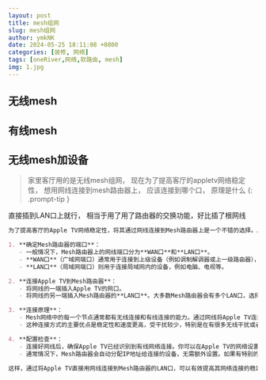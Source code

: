 ```yaml
---
layout: post
title: mesh组网
slug: mesh组网
author: ymkNK
date: 2024-05-25 18:11:08 +0800
categories: [装修, 网络]
tags: [oneRiver,网络,软路由, mesh]
img: 1.jpg
---
```



## 无线mesh



## 有线mesh






## 无线mesh加设备

> 家里客厅用的是无线mesh组网， 现在为了提高客厅的appletv网络稳定性， 想用网线连接到mesh路由器上， 应该连接到哪个口， 原理是什么
{: .prompt-tip }

直接插到LAN口上就行， 相当于用了用了路由器的交换功能，好比插了根网线


```markdown
为了提高客厅的Apple TV网络稳定性，将其通过网线连接到Mesh路由器上是一个不错的选择。具体的连接步骤和原理如下：

1. **确定Mesh路由器的端口**：
   - 一般情况下，Mesh路由器上的网线端口分为**WAN口**和**LAN口**。
   - **WAN口**（广域网端口）通常用于连接到上级设备（例如调制解调器或上一级路由器），以获取互联网连接。
   - **LAN口**（局域网端口）则用于连接局域网内的设备，例如电脑、电视等。

2. **连接Apple TV到Mesh路由器**：
   - 将网线的一端插入Apple TV的网口。
   - 将网线的另一端插入Mesh路由器的**LAN口**。大多数Mesh路由器会有多个LAN口，选择其中任何一个都可以。

3. **连接原理**：
   - Mesh网络中的每一个节点通常都有无线连接和有线连接的能力。通过网线将Apple TV连接到Mesh节点的LAN口，会使Apple TV能够直接通过有线方式获取网络信号。
   - 这种连接方式的主要优点是稳定性和速度更高，受干扰较少，特别是在有很多无线干扰或者信号较弱的情况下，有线连接能够提供更好的性能。

4. **配置检查**：
   - 连接好网线后，确保Apple TV已经识别到有线网络连接。你可以在Apple TV的网络设置中查看连接状态。
   - 通常情况下，Mesh路由器会自动分配IP地址给连接的设备，无需额外设置。如果有特别的网络设置需求，可以在Mesh路由器的管理界面中进行配置。

这样，通过将Apple TV直接用网线连接到Mesh路由器的LAN口，可以有效提高其网络连接的稳定性和速度。
```



